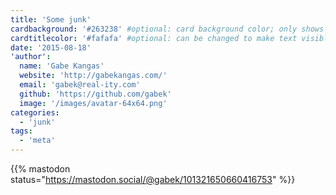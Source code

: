 ```yaml
---
title: 'Some junk'
cardbackground: '#263238' #optional: card background color; only shows when no image specified
cardtitlecolor: '#fafafa' #optional: can be changed to make text visible over card image
date: '2015-08-18'
'author':
  name: 'Gabe Kangas'
  website: 'http://gabekangas.com/'
  email: 'gabek@real-ity.com'
  github: 'https://github.com/gabek'
  image: '/images/avatar-64x64.png'
categories:
  - 'junk'
tags:
  - 'meta'
---
```


{{% mastodon status="https://mastodon.social/@gabek/101321650660416753" %}}

